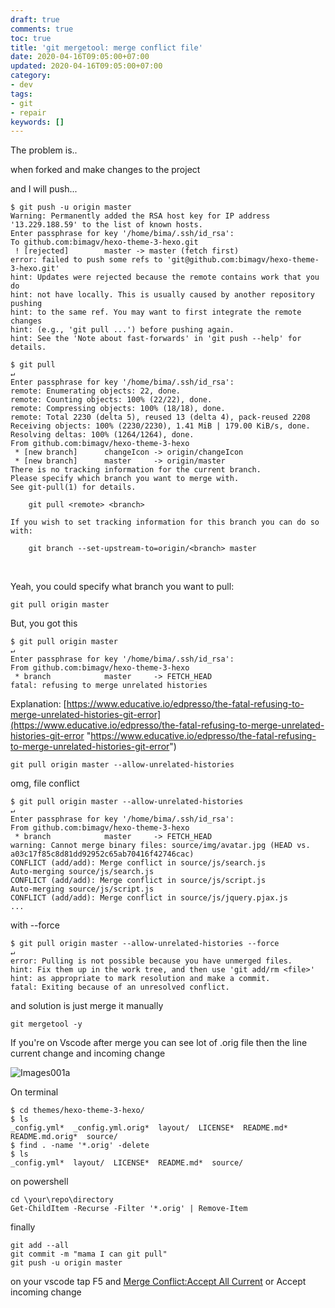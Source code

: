 ```yaml
---
draft: true
comments: true
toc: true
title: 'git mergetool: merge conflict file'
date: 2020-04-16T09:05:00+07:00
updated: 2020-04-16T09:05:00+07:00
category:
- dev
tags:
- git
- repair
keywords: []
---
```


The problem is..

when forked and make changes to the project

and I will push...

    $ git push -u origin master
    Warning: Permanently added the RSA host key for IP address '13.229.188.59' to the list of known hosts.
    Enter passphrase for key '/home/bima/.ssh/id_rsa': 
    To github.com:bimagv/hexo-theme-3-hexo.git
     ! [rejected]        master -> master (fetch first)
    error: failed to push some refs to 'git@github.com:bimagv/hexo-theme-3-hexo.git'
    hint: Updates were rejected because the remote contains work that you do
    hint: not have locally. This is usually caused by another repository pushing
    hint: to the same ref. You may want to first integrate the remote changes
    hint: (e.g., 'git pull ...') before pushing again.
    hint: See the 'Note about fast-forwards' in 'git push --help' for details.
    
    $ git pull                                                                                                            ↵
    Enter passphrase for key '/home/bima/.ssh/id_rsa': 
    remote: Enumerating objects: 22, done.
    remote: Counting objects: 100% (22/22), done.
    remote: Compressing objects: 100% (18/18), done.
    remote: Total 2230 (delta 5), reused 13 (delta 4), pack-reused 2208
    Receiving objects: 100% (2230/2230), 1.41 MiB | 179.00 KiB/s, done.
    Resolving deltas: 100% (1264/1264), done.
    From github.com:bimagv/hexo-theme-3-hexo
     * [new branch]      changeIcon -> origin/changeIcon
     * [new branch]      master     -> origin/master
    There is no tracking information for the current branch.
    Please specify which branch you want to merge with.
    See git-pull(1) for details.
    
        git pull <remote> <branch>
    
    If you wish to set tracking information for this branch you can do so with:
    
        git branch --set-upstream-to=origin/<branch> master

‌

Yeah, you could specify what branch you want to pull:

    git pull origin master

But, you got this

    $ git pull origin master                                                                                              ↵
    Enter passphrase for key '/home/bima/.ssh/id_rsa': 
    From github.com:bimagv/hexo-theme-3-hexo
     * branch            master     -> FETCH_HEAD
    fatal: refusing to merge unrelated histories

Explanation: [https://www.educative.io/edpresso/the-fatal-refusing-to-merge-unrelated-histories-git-error](https://www.educative.io/edpresso/the-fatal-refusing-to-merge-unrelated-histories-git-error "https://www.educative.io/edpresso/the-fatal-refusing-to-merge-unrelated-histories-git-error")

    git pull origin master --allow-unrelated-histories

omg, file conflict

    $ git pull origin master --allow-unrelated-histories                                                                  ↵
    Enter passphrase for key '/home/bima/.ssh/id_rsa': 
    From github.com:bimagv/hexo-theme-3-hexo
     * branch            master     -> FETCH_HEAD
    warning: Cannot merge binary files: source/img/avatar.jpg (HEAD vs. a03c17f85c8d81dd92952c65ab70416f42746cac)
    CONFLICT (add/add): Merge conflict in source/js/search.js
    Auto-merging source/js/search.js
    CONFLICT (add/add): Merge conflict in source/js/script.js
    Auto-merging source/js/script.js
    CONFLICT (add/add): Merge conflict in source/js/jquery.pjax.js
    ...

with --force

    $ git pull origin master --allow-unrelated-histories --force                                                          ↵
    error: Pulling is not possible because you have unmerged files.
    hint: Fix them up in the work tree, and then use 'git add/rm <file>'
    hint: as appropriate to mark resolution and make a commit.
    fatal: Exiting because of an unresolved conflict.

and solution is just merge it manually

    git mergetool -y

If you're on Vscode after merge you can see lot of .orig file then the line current change and incoming change

![Images001a](https://res.cloudinary.com/bimagv/image/upload/v1593780594/2020-04/images001a_mrjs0f.png)

On terminal

    $ cd themes/hexo-theme-3-hexo/
    $ ls
    _config.yml*  _config.yml.orig*  layout/  LICENSE*  README.md*  README.md.orig*  source/
    $ find . -name '*.orig' -delete 
    $ ls
    _config.yml*  layout/  LICENSE*  README.md*  source/

on powershell

    cd \your\repo\directory
    Get-ChildItem -Recurse -Filter '*.orig' | Remove-Item

finally

    git add --all
    git commit -m "mama I can git pull"
    git push -u origin master

on your vscode tap F5 and [Merge Conflict:Accept All Current](https://github.com/bimagv/hexo-theme-3-hexo/commit/dd01cfcd5769615298b7f7b6612ac692dd7d0b73) or Accept incoming change